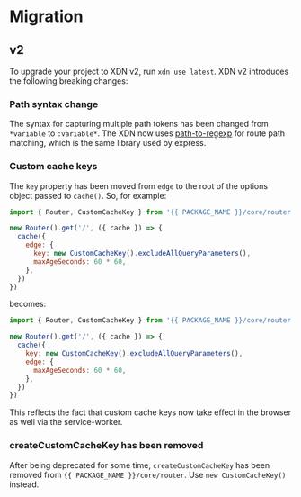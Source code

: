 # Migration

## v2

To upgrade your project to XDN v2, run `xdn use latest`. XDN v2 introduces the following breaking changes:

### Path syntax change

The syntax for capturing multiple path tokens has been changed from `*variable` to `:variable*`. The XDN now uses [path-to-regexp](https://github.com/pillarjs/path-to-regexp) for route path matching, which is the same library used by express.

### Custom cache keys

The `key` property has been moved from `edge` to the root of the options object passed to `cache()`. So, for example:

```js
import { Router, CustomCacheKey } from '{{ PACKAGE_NAME }}/core/router'

new Router().get('/', ({ cache }) => {
  cache({
    edge: {
      key: new CustomCacheKey().excludeAllQueryParameters(),
      maxAgeSeconds: 60 * 60,
    },
  })
})
```

becomes:

```js
import { Router, CustomCacheKey } from '{{ PACKAGE_NAME }}/core/router'

new Router().get('/', ({ cache }) => {
  cache({
    key: new CustomCacheKey().excludeAllQueryParameters(),
    edge: {
      maxAgeSeconds: 60 * 60,
    },
  })
})
```

This reflects the fact that custom cache keys now take effect in the browser as well via the service-worker.

### createCustomCacheKey has been removed

After being deprecated for some time, `createCustomCacheKey` has been removed from `{{ PACKAGE_NAME }}/core/router`. Use `new CustomCacheKey()` instead.
